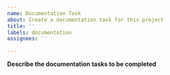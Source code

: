```yaml
---
name: Documentation Task
about: Create a documentation task for this project
title: ''
labels: documentation
assignees: ''

---
```


**Describe the documentation tasks to be completed**
